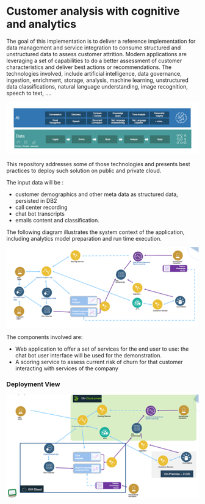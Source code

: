 # Customer analysis with cognitive and analytics
The goal of this implementation is to deliver a reference implementation for data management and service integration to consume structured and unstructured data to assess customer attrition.
Modern applications are leveraging a set of capabilities to do a better assessment of customer characteristics and deliver best actions or recommendations. The technologies involved, include artificial intelligence, data governance, ingestion, enrichment, storage, analysis, machine learning, unstructured data classifications, natural language understanding, image recognition, speech to text, ....

![](docs/cognitive-data-capabilities.png)

This repository addresses some of those technologies and presents best practices to deploy such solution on public and private cloud.

The input data will be :
- customer demographics and other meta data as structured data, persisted in DB2
- call center recording
- chat bot transcripts
- emails content and classification.

The following diagram illustrates the system context of the application, including analytics model preparation and run time execution.

![](docs/syst-ctx.png)

The components involved are:
* Web application to offer a set of services for the end user to use: the chat bot user interface will be used for the demonstration.
* A scoring service to assess current risk of churn for that customer interacting with services of the company


### Deployment View

![](docs/deploy-view.png)
